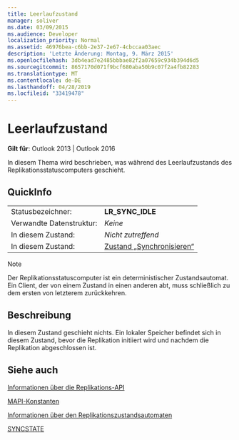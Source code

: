 ```yaml
---
title: Leerlaufzustand
manager: soliver
ms.date: 03/09/2015
ms.audience: Developer
localization_priority: Normal
ms.assetid: 46976bea-c6bb-2e37-2e67-4cbccaa03aec
description: 'Letzte Änderung: Montag, 9. März 2015'
ms.openlocfilehash: 3db4ead7e2485bbbae82f2a07659c934b394d6d5
ms.sourcegitcommit: 8657170d071f9bcf680aba50b9c07f2a4fb82283
ms.translationtype: MT
ms.contentlocale: de-DE
ms.lasthandoff: 04/28/2019
ms.locfileid: "33419478"
---
```

# <a name="idle-state"></a>Leerlaufzustand

  
  
**Gilt für**: Outlook 2013 | Outlook 2016 
  
 In diesem Thema wird beschrieben, was während des Leerlaufzustands des Replikationsstatuscomputers geschieht. 
  
## <a name="quick-info"></a>QuickInfo

|||
|:-----|:-----|
|Statusbezeichner:  <br/> |**LR_SYNC_IDLE** <br/> |
|Verwandte Datenstruktur:  <br/> | *Keine*  <br/> |
|In diesem Zustand:  <br/> | *Nicht zutreffend*  <br/> |
|In diesem Zustand:  <br/> |[Zustand „Synchronisieren“](synchronize-state.md) <br/> |
   
> [!NOTE]
> Der Replikationsstatuscomputer ist ein deterministischer Zustandsautomat. Ein Client, der von einem Zustand in einen anderen abt, muss schließlich zu dem ersten von letzterem zurückkehren. 
  
## <a name="description"></a>Beschreibung

In diesem Zustand geschieht nichts. Ein lokaler Speicher befindet sich in diesem Zustand, bevor die Replikation initiiert wird und nachdem die Replikation abgeschlossen ist.
  
## <a name="see-also"></a>Siehe auch



[Informationen über die Replikations-API](about-the-replication-api.md)
  
[MAPI-Konstanten](mapi-constants.md)
  
[Informationen über den Replikationszustandsautomaten](about-the-replication-state-machine.md)
  
[SYNCSTATE](syncstate.md)

